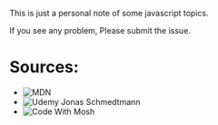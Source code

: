 This is just a personal note of some javascript topics.

If you see any problem, Please submit the issue.

# Sources:
- ![MDN](https://developer.mozilla.org/en-US/docs/Web/JavaScript)
- ![Udemy Jonas Schmedtmann](https://www.udemy.com/course/the-complete-javascript-course/)
- ![Code With Mosh](https://codewithmosh.com/p/ultimate-javascript-series)